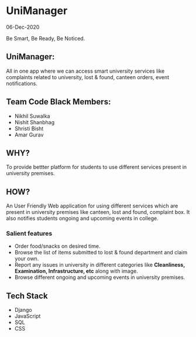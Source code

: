 # UniManager

06-Dec-2020

Be Smart,
Be Ready,
Be Noticed.

## UniManager:
All in one app where we can access smart
university services like complaints related to university, lost & found, canteen orders,
event notifications.


## Team  Code Black Members:
* Nikhil Suwalka  
* Nishit Shanbhag  
* Shristi Bisht  
* Amar Gurav  

## WHY?
To provide bettter platform for students to use different services present in university premises. 
## HOW?
An User Friendly Web application for using different services which are present in university premises like canteen, lost and found, complaint box. 
It also notifies students ongoing and upcoming events in college.

### Salient features
* Order food/snacks on desired time.  
* Browse the list of items submitted to lost & found department and claim your own.  
* Report any issues in university in different categories like **Cleanliness, Examination, Infrastructure, etc** along with image.  
* Browse different ongoing and upcoming events in university premises.  

## Tech Stack
* Django
* JavaScript
* SQL
* CSS

